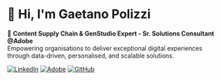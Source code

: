 <!--
**polizzigaetano/polizzigaetano** is a ✨ _special_ ✨ repository because its `README.md` (this file) appears on your GitHub profile.

Here are some ideas to get you started:

- 🔭 I’m currently working on ...
- 🌱 I’m currently learning ...
- 👯 I’m looking to collaborate on ...
- 🤔 I’m looking for help with ...
- 💬 Ask me about ...
- 📫 How to reach me: ...
- 😄 Pronouns: ...
- ⚡ Fun fact: ...
-->


# 👋 Hi, I'm Gaetano Polizzi

🎯 **Content Supply Chain & GenStudio Expert - Sr. Solutions Consultant @Adobe**  
Empowering organisations to deliver exceptional digital experiences through data-driven, personalised, and scalable solutions.

[![LinkedIn](https://img.shields.io/badge/LinkedIn-Gaetano%20Polizzi-blue?style=flat-square&logo=linkedin)](https://www.linkedin.com/in/polizzigaetano)
[![Adobe](https://img.shields.io/badge/Adobe-Experience%20Cloud-FF0000?style=flat-square&logo=adobe)](https://business.adobe.com/)
[![GitHub](https://img.shields.io/badge/GitHub-@polizzigaetano-181717?style=flat-square&logo=github)](https://github.com/polizzigaetano)

<!---

## 🚀 About Me  
I’m a Solution Consultant with a deep passion for **digital transformation**, **customer experience strategy**, and the power of the **Adobe Experience Cloud**.  

With a strong foundation in **marketing technology**, **metadata management**, and **AI-driven content operations**, I help enterprises bridge the gap between **technology and creativity**.

💡 I thrive at the intersection of **innovation**, **strategy**, and **execution** — turning complex business challenges into meaningful digital outcomes.

---

## 🧠 Core Expertise  

- 🧩 **Adobe Experience Cloud** – AEM, Analytics, Target, Workfront, and more  
- 🧭 **Digital Experience & Content Strategy**  
- 🤖 **AI and Automation in Marketing Operations**  
- 🗂️ **Metadata & Governance Frameworks**  
- 🤝 **Cross-Functional Collaboration & Change Enablement**  
- 🧵 **Customer Journey Orchestration & Personalization**

---

## 🧰 Tech & Tools I Work With  

<p align="left">
  <img src="https://img.shields.io/badge/Adobe%20Experience%20Manager-FF0000?style=for-the-badge&logo=adobe&logoColor=white"/>
  <img src="https://img.shields.io/badge/Adobe%20Analytics-470137?style=for-the-badge&logo=adobe&logoColor=white"/>
  <img src="https://img.shields.io/badge/Workfront-EA7600?style=for-the-badge&logo=adobe&logoColor=white"/>
  <img src="https://img.shields.io/badge/Target-EB1000?style=for-the-badge&logo=adobe&logoColor=white"/>
  <img src="https://img.shields.io/badge/Experience%20Platform-FF6363?style=for-the-badge&logo=adobe&logoColor=white"/>
  <img src="https://img.shields.io/badge/AI%20%26%20Automation-000000?style=for-the-badge&logo=python&logoColor=white"/>
  <img src="https://img.shields.io/badge/Digital%20Strategy-003366?style=for-the-badge&logo=strategy&logoColor=white"/>
</p>

---

## 🌍 Let’s Connect  

📫 [LinkedIn](https://www.linkedin.com/in/polizzigaetano)  
💬 Ask me about **Adobe Experience Manager**, **metadata strategy**, or **AI in marketing tech**  
🌐 Exploring how technology and creativity converge to shape the future of digital experience  

---

## ✨ Quote I Live By  
> “Lorem ipsumt dolet sit amet” – Quoter 

---

⭐️ *“Bridging creativity, data, and technology — one experience at a time.”*
-->
